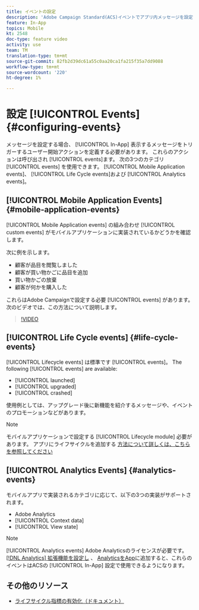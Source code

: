 ```yaml
---
title: イベントの設定
description: 'Adobe Campaign Standard(ACS)イベントでアプリ内メッセージを設定する場合、どのユーザが開始したアクションによって表示するメッセージがトリガされるかを定義します。 '
feature: In-App
topics: Mobile
kt: 2548
doc-type: feature video
activity: use
team: TM
translation-type: tm+mt
source-git-commit: 82fb2d39dc61a55c0aa20ca1fa215f35a7dd9088
workflow-type: tm+mt
source-wordcount: '220'
ht-degree: 1%

---
```



# 設定 [!UICONTROL Events] {#configuring-events}

メッセージを設定する場合、 [!UICONTROL In-App] 表示するメッセージをトリガーするユーザー開始アクションを定義する必要があります。 これらのアクションは呼び出され [!UICONTROL events]ます。 次の3つのカテゴリ [!UICONTROL events] を使用できます。 [!UICONTROL Mobile Application events]、 [!UICONTROL Life Cycle events]および [!UICONTROL Analytics events]。

## [!UICONTROL Mobile Application Events] {#mobile-application-events}

[!UICONTROL Mobile Application events] の組み合わせ [!UICONTROL custom events] がモバイルアプリケーションに実装されているかどうかを確認します。

次に例を示します。

* 顧客が品目を閲覧しました
* 顧客が買い物かごに品目を追加
* 買い物かごの放棄
* 顧客が何かを購入した

これらはAdobe Campaignで設定する必要 [!UICONTROL events] があります。 次のビデオでは、この方法について説明します。

>[!VIDEO](https://video.tv.adobe.com/v/26245?quality=12)

## [!UICONTROL Life Cycle events]  {#life-cycle-events}

[!UICONTROL Lifecycle events] は標準です [!UICONTROL events]。 The following [!UICONTROL events] are available:

* [!UICONTROL launched]
* [!UICONTROL upgraded]
* [!UICONTROL crashed]

使用例としては、アップグレード後に新機能を紹介するメッセージや、イベントのプロモーションなどがあります。

>[!NOTE]
>
>モバイルアプリケーションで設定する [!UICONTROL Lifecycle module] 必要があります。 アプリにライフサイクルを追加する [方法について詳しくは、こちらを参照してください](https://aep-sdks.gitbook.io/docs/using-mobile-extensions/mobile-core/lifecycle)

## [!UICONTROL Analytics Events] {#analytics-events}

モバイルアプリで実装されるカテゴリに応じて、以下の3つの実装がサポートされます。

* Adobe Analytics
* [!UICONTROL Context data]
* [!UICONTROL View state]

>[!NOTE]
>
>[!UICONTROL Analytics events] Adobe Analyticsのライセンスが必要です。 [[!DNL Analytics] 拡張機能を設定し](https://aep-sdks.gitbook.io/docs/using-mobile-extensions/adobe-analytics#configure-analytics-extension-in-launch) 、 [AnalyticsをApp](https://aep-sdks.gitbook.io/docs/using-mobile-extensions/adobe-analytics#add-analytics-to-your-app)に追加すると、これらのイベントはACSの [!UICONTROL In-App] 設定で使用できるようになります。

## その他のリソース

* [ライフサイクル指標の有効化（ドキュメント）](https://aep-sdks.gitbook.io/docs/getting-started/initialize-the-sdk#enable-lifecycle-metrics)
